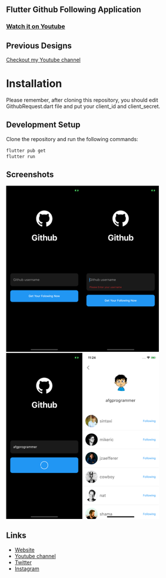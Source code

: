 ## Flutter Github Following Application 

### [Watch it on Youtube](https://youtu.be/VHYvpTwpW-Q)


## Previous Designs
[Checkout my Youtube channel](https://youtube.com/afgprogrammer)


# Installation
Please remember, after cloning this repository, you should edit GithubRequest.dart file and put your client_id and client_secret.

## Development Setup
Clone the repository and run the following commands:
```
flutter pub get
flutter run
```

## Screenshots

<img src="assets/screenshot/preview1.png" height="450em" /><img src="assets/screenshot/preview2.png" height="450em" /><img src="assets/screenshot/preview3.png" height="450em" /><img src="assets/screenshot/preview4.png" height="450em" />

## Links

* [Website](https://afgprogrammer.com)
* [Youtube channel](https://youtube.com/afgprogrammer)
* [Twitter](https://twitter.com/afgprogrammer)
* [Instagram](https://instagram.com/afgprogrammer)
